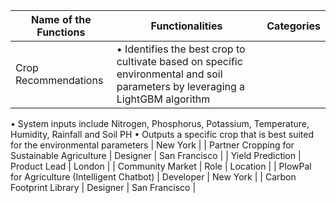 | Name  of the Functions                        | Functionalities       | Categories      |
|-----------------------------------------------|--------------|---------------|
| Crop Recommendations                          | • Identifies the best crop to cultivate based on specific environmental and soil parameters by leveraging a LightGBM algorithm 
• System inputs include Nitrogen, Phosphorus, Potassium, Temperature, Humidity, Rainfall and Soil PH
• Outputs a specific crop that is best suited for the environmental parameters    | New York      |
| Partner Cropping for Sustainable Agriculture  | Designer     | San Francisco |
| Yield Prediction                              | Product Lead | London        |
| Community Market                              | Role         | Location      |
| PlowPal for Agriculture (Intelligent Chatbot) | Developer    | New York      |
| Carbon Footprint Library                      | Designer     | San Francisco |

